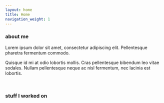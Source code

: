 ```yaml
---
layout: home
title: Home
navigation_weight: 1
---
```


### about me

Lorem ipsum dolor sit amet, consectetur adipiscing elit. Pellentesque pharetra fermentum commodo. 

Quisque id mi at odio lobortis mollis. Cras pellentesque bibendum leo vitae sodales. Nullam pellentesque neque ac nisl fermentum, nec lacinia est lobortis.

<br>
  
### stuff I worked on